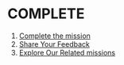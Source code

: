 # COMPLETE

1. [Complete the mission](complete-mission/README.md)
1. [Share Your Feedback](share-feedback/README.md)
1. [Explore Our Related missions](explore-similar-missions/README.md)
